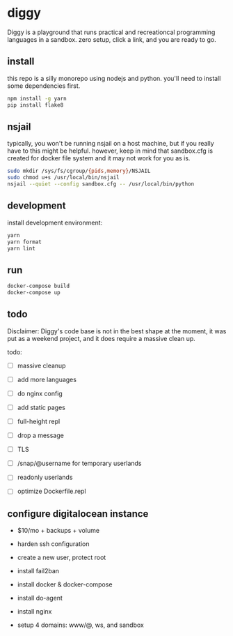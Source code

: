 # diggy

Diggy is a playground that runs practical and recreationcal
programming languages in a sandbox. zero setup, click a link, and you
are ready to go.

## install

this repo is a silly monorepo using nodejs and python. you'll need
to install some dependencies first.

```bash
npm install -g yarn
pip install flake8
```

## nsjail

typically, you won't be running nsjail on a host machine, but if you
really have to this might be helpful. however, keep in mind that
sandbox.cfg is created for docker file system and it may not work for
you as is.

```bash
sudo mkdir /sys/fs/cgroup/{pids,memory}/NSJAIL
sudo chmod u+s /usr/local/bin/nsjail
nsjail --quiet --config sandbox.cfg -- /usr/local/bin/python
```

## development

install development environment:

```bash
yarn
yarn format
yarn lint
```

## run

```bash
docker-compose build
docker-compose up
```

## todo

Disclaimer: Diggy's code base is not in the best shape at the moment,
it was put as a weekend project, and it does require a massive clean
up.

todo:
  - [ ] massive cleanup
  - [ ] add more languages
  - [ ] do nginx config
  - [ ] add static pages
  - [ ] full-height repl
  - [ ] drop a message
  - [ ] TLS

  - [ ] /snap/@username for temporary userlands
  - [ ] readonly userlands
  - [ ] optimize Dockerfile.repl

## configure digitalocean instance

- $10/mo + backups + volume
- harden ssh configuration
- create a new user, protect root
- install fail2ban
- install docker & docker-compose
- install do-agent
- install nginx

- setup 4 domains: www/@, ws, and sandbox
